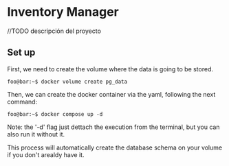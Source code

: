 # Inventory Manager

//TODO descripción del proyecto

## Set up

First, we need to create the volume where the data is going to be stored.

```console
foo@bar:~$ docker volume create pg_data
```

Then, we can create the docker container via the yaml, following the next command:

```console
foo@bar:~$ docker compose up -d
```

Note: the '-d' flag just dettach the execution from the terminal, but you can also run it without it.

This process will automatically create the database schema on your volume if you don't arealdy have it.